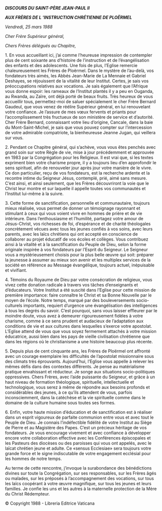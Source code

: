 ***DISCOURS DU SAINT-PÈRE JEAN-PAUL II***

***AUX FRÈRES DE L* *'INSTRUCTION CHRÉTIENNE DE PLOËRMEL***

*Vendredi, 25 mars 1988*

*Cher Frère Supérieur général,*

*Chers Frères délégués au Chapitre,*

1\. En vous accueillant ici, j’ai comme l’heureuse impression de contempler plus de cent soixante ans d’histoire de l’instruction et de l’évangélisation des enfants et des adolescents. Une fois de plus, l’Eglise remercie chaleureusement les Frères de Ploërmel. Dans le mystère de l’au-delà, vos fondateurs très aimés, les Abbés Jean-Marie de La Mennaie et Gabriel Deshayes, se réjouissent de la vitalité de leur Institut. Certes, je sais vos préoccupations relatives aux vocations. Je sais également que l’Afrique vous donne espoir: les rameaux de l’Institut plantés il y a peu en Ouganda, au Rwanda, au Zaïre, ont déjà porté de beaux fruits. Très heureux de vous accueillir tous, permettez-moi de saluer spécialement le cher Frère Bernard Gaudeul, que vous venez de réélire Supérieur général, en lui renouvelant votre confiance. Je l’assure de mes vœux fervents et priants pour l’accomplissement très fructueux de son ministère de service et d’autorité. Cher Frère Bernard, connaissant votre lieu d’origine, Cancale, dans la baie du Mont-Saint-Michel, je sais que vous pouvez compter sur l’intercession de votre admirable compatriote, la bienheureuse Jeanne Jugan, qui veillera sur vous.

2\. Pendant ce Chapitre général, qui s’achève, vous vous êtes penchés avec grand soin sur votre Règle de vie, mise à jour précédemment et approuvée en 1983 par la Congrégation pour les Religieux. Il est vrai que, si les textes expriment bien votre charisme propre, il y a toujours lieu d’en approfondir le sens spirituel, afin de renouveler jour après jour votre manière de le vivre. Ce don particulier, reçu de vos fondateurs, est la recherche ardente et la recontre intime du Seigneur Jésus, contemplé, prié, aimé sans mesure. C’est ainsi, et ainsi seulement, que les Frères découvriront la voie que le Christ leur montre et sur laquelle il appelle toutes vos communautés et l’Institut lui-même à la suivre.

3\. Cette forme de sanctification, personnelle et communautaire, toujours mieux réalisée, vous permet de donner un témoignage rayonnant et stimulant à ceux qui vous voient vivre en hommes de prière et de vie intérieure. Dans l’enthousiasme et l’humilité, partagez votre amour de Jésus-Christ, vos richesses de foi, d’espérance et de charité théologales concrètement vécues avec tous les jeunes confiés à vos soins, avec leurs parents, avec les laïcs chrétiens qui ont accepté en conscience de collaborer au projet éducatif de vos écoles et collèges. Vous contribuez ainsi à la vitalité et à la sanctification du Peuple de Dieu, selon la forme originale inspirée à vos fondateurs par l’Esprit du Seigneur. Le Seigneur vous a mystérieusement choisis pour la plus belle œuvre qui soit: préparer la jeunesse à assumer au mieux son avenir et les multiplex services de la société en référence au Message évangélique, toujours actuel, inépuisable et vivifiant.

4\. Témoins du Royaume de Dieu par votre consécration de religieux, vous vivez cette donation radicale à travers vos tâches d’enseignants et d’éducateurs. Votre Institut a été suscité dans l’Eglise pour cette mission de première importance: faire connaître le Christ et sa Bonne Nouvelle par le moyen de l’école. Notre temps, marqué par des bouleversements socio-culturels importants, requiert d’urgence une évangélisation des intelligences à tous les degrés du savoir. C’est pourquoi, sans vous laisser effleurer par le moindre doute, vous avez à demeurer rigoureusement fidèles à votre charisme, comme à ce sens prudent et audacieux de l’adaptation aux conditions de vie et aux cultures dans lesquelles s’exerce votre apostolat. L’Eglise attend de vous que vous soyez fermement attachés à votre mission éducatrice, aussi bien dans les pays de vieille civilisation chrétienne que dans les régions où le christianisme a une histoire beaucoup plus récente.

5\. Depuis plus de cent cinquante ans, les Frères de Ploërmel ont affronté avec un courage exemplaire les difficultés de l’apostolat missionnaire sous des climats très éprouvants. Aujourd’hui, l’Eglise vous appelle à relever les mêmes défis dans des contextes différents. Je pense au matérialisme pratique envahissant et réducteur. Je songe aux situations socio-politiques oppressives. Chers Frères, avec l’aide puissante du Seigneur, et grâce à un haut niveau de formation théologique, spirituelle, intellectuelle et technologique, vous serez à même de répondre aux besoins profonds et considérables des jeunes, à ce qu’ils attendent de vous, parfois inconsciemment, dans la catéchèse et la vie spirituelle comme dans le domaine de la culture humaine sous toutes ses formes.

6\. Enfin, votre haute mission d’éducation et de sanctification est à réaliser dans un esprit vigoureux de parfaite communion entre vous et avec tout le Peuple de Dieu. Je connais l’indéfectible fidélité de votre Institut au Siège de Pierre et au Magistère des Papes. C’est un précieux héritage de vos fondateurs. Je vous encourage vivement et avec confiance à développer encore votre collaboration effective avec les Conférences épiscopales et les Pasteurs des diocèses ou des paroisses qui vous ont appelés, avec le laïcat chrétien jeune et adulte. Ce «sensus Ecclesiae» sera toujours votre grande force et le signe indiscutable de votre engagement ecclésial pour les hommes de notre temps.

Au terme de cette rencontre, j’invoque la surabondance des bénédictions divines sur toute la Congrégation, sur ses responsables, sur les Frères âgés ou malades, sur les préposés à l’accompagnement des vocations, sur tous les laïcs coopérant à votre œuvre magnifique, sur tous les jeunes et leurs familles. Je confie les uns et les autres à la maternelle protection de la Mère du Christ Rédempteur.

© Copyright 1988 - Libreria Editrice Vaticana